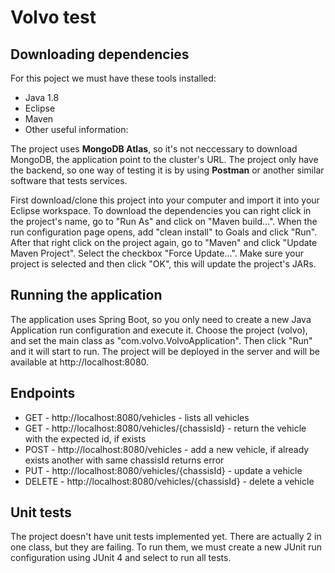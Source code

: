 # Volvo test

## Downloading dependencies
For this poject we must have these tools installed:
- Java 1.8
- Eclipse
- Maven
- Other useful information:

The project uses **MongoDB Atlas**, so it's not neccessary to download MongoDB, the application point to the cluster's URL.
The project only have the backend, so one way of testing it is by using **Postman** or another similar software that tests services.

First download/clone this project into your computer and import it into your Eclipse workspace.
To download the dependencies you can right click in the project's name, go to "Run As" and click on "Maven build...".
When the run configuration page opens, add "clean install" to Goals and click "Run".
After that right click on the project again, go to "Maven" and click "Update Maven Project". Select the checkbox "Force Update...".
Make sure your project is selected and then click "OK", this will update the project's JARs.

## Running the application
The application uses Spring Boot, so you only need to create a new Java Application run configuration and execute it.
Choose the project (volvo), and set the main class as "com.volvo.VolvoApplication". Then click "Run" and it will start to run.
The project will be deployed in the server and will be available at http://localhost:8080.

## Endpoints
- GET - http://localhost:8080/vehicles - lists all vehicles
- GET - http://localhost:8080/vehicles/{chassisId} - return the vehicle with the expected id, if exists
- POST - http://localhost:8080/vehicles - add a new vehicle, if already exists another with same chassisId returns error
- PUT - http://localhost:8080/vehicles/{chassisId} - update a vehicle
- DELETE - http://localhost:8080/vehicles/{chassisId} - delete a vehicle

## Unit tests
The project doesn't have unit tests implemented yet. There are actually 2 in one class, but they are failing.
To run them, we must create a new JUnit run configuration using JUnit 4 and select to run all tests.
